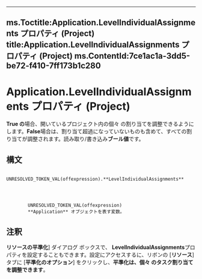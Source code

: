 

---
ms.Toctitle:Application.LevelIndividualAssignments プロパティ (Project)
title:Application.LevelIndividualAssignments プロパティ (Project)
ms.ContentId:7ce1ac1a-3dd5-be72-f410-7ff173b1c280
---
# Application.LevelIndividualAssignments プロパティ (Project)




**True の**場合、開いているプロジェクト内の個々 の割り当てを調整できるようにします。**False**場合は、割り当て超過になっていないものも含めて、すべての割り当てが調整されます。読み取り/書き込み**ブール値**です。

## 構文

            UNRESOLVED_TOKEN_VAL(offexpression).**LevelIndividualAssignments**




            UNRESOLVED_TOKEN_VAL(offexpression)
            **Application** オブジェクトを表す変数。



## 注釈
**リソースの平準化**] ダイアログ ボックスで、 **LevelIndividualAssignments**プロパティを設定することもできます。設定にアクセスするに、リボンの [**リソース**] タブに [**平準化のオプション**] をクリックし、**平準化は、個々 のタスク割り当てを調整できます**。




